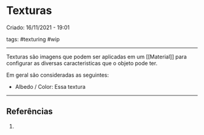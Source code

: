 # Texturas
Criado: 16/11/2021 - 19:01

tags: #texturing #wip 

---

Texturas são imagens que podem ser aplicadas em um [[Material]] para configurar as diversas caracteristicas que o objeto pode ter.

Em geral são consideradas as seguintes:
- Albedo / Color: Essa textura 

---
## Referências
1.